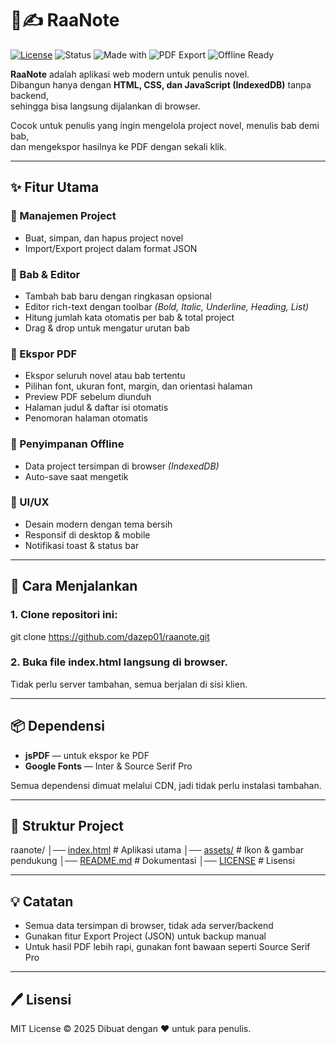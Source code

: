 # 📖✍️ RaaNote

[![License](https://img.shields.io/badge/License-MIT-blue.svg)](LICENSE)
![Status](https://img.shields.io/badge/status-active-success.svg)
![Made with](https://img.shields.io/badge/Made%20with-HTML%2FCSS%2FJS-orange.svg)
![PDF Export](https://img.shields.io/badge/Export-PDF-red.svg)
![Offline Ready](https://img.shields.io/badge/Offline-Yes-brightgreen.svg)

**RaaNote** adalah aplikasi web modern untuk penulis novel.  
Dibangun hanya dengan **HTML, CSS, dan JavaScript (IndexedDB)** tanpa backend,  
sehingga bisa langsung dijalankan di browser.  

Cocok untuk penulis yang ingin mengelola project novel, menulis bab demi bab,  
dan mengekspor hasilnya ke PDF dengan sekali klik.


---

## ✨ Fitur Utama

### 📂 Manajemen Project
- Buat, simpan, dan hapus project novel  
- Import/Export project dalam format JSON  

### 📑 Bab & Editor
- Tambah bab baru dengan ringkasan opsional  
- Editor rich-text dengan toolbar *(Bold, Italic, Underline, Heading, List)*  
- Hitung jumlah kata otomatis per bab & total project  
- Drag & drop untuk mengatur urutan bab  

### 📄 Ekspor PDF
- Ekspor seluruh novel atau bab tertentu  
- Pilihan font, ukuran font, margin, dan orientasi halaman  
- Preview PDF sebelum diunduh  
- Halaman judul & daftar isi otomatis  
- Penomoran halaman otomatis  

### 💾 Penyimpanan Offline
- Data project tersimpan di browser *(IndexedDB)*  
- Auto-save saat mengetik  

### 🎨 UI/UX
- Desain modern dengan tema bersih  
- Responsif di desktop & mobile  
- Notifikasi toast & status bar  


---

## 🚀 Cara Menjalankan

### 1. Clone repositori ini:
   git clone https://github.com/dazep01/raanote.git

### 2. Buka file index.html langsung di browser.
  Tidak perlu server tambahan, semua berjalan di sisi klien.


---

## 📦 Dependensi

- **jsPDF** — untuk ekspor ke PDF
- **Google Fonts** — Inter & Source Serif Pro

Semua dependensi dimuat melalui CDN, jadi tidak perlu instalasi tambahan.


---

## 📂 Struktur Project

raanote/
│── [index.html](./index.html)       # Aplikasi utama
│── [assets/](./assets)              # Ikon & gambar pendukung
│── [README.md](./README.md)         # Dokumentasi
│── [LICENSE](./LICENSE)             # Lisensi


---

## 💡 Catatan

- Semua data tersimpan di browser, tidak ada server/backend
- Gunakan fitur Export Project (JSON) untuk backup manual
- Untuk hasil PDF lebih rapi, gunakan font bawaan seperti Source Serif Pro


---

## 🖊️ Lisensi

MIT License © 2025
Dibuat dengan ❤️ untuk para penulis.
